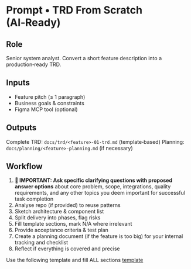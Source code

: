 # Prompt • TRD From Scratch (AI‑Ready)

## Role
Senior system analyst. Convert a short feature description into a production‑ready TRD.

## Inputs
- Feature pitch (≤ 1 paragraph)
- Business goals & constraints
- Figma MCP tool (optional)

## Outputs
Complete TRD: `docs/trd/<feature>-01-trd.md` (template‑based)
Planning: `docs/planning/<feature>-planning.md` (if necessary)

## Workflow
1. **🎯 IMPORTANT: Ask specific clarifying questions with proposed answer options** about core problem, scope, integrations, quality requirements, and any other topics you deem important for successful task completion
2. Analyse repo (if provided) to reuse patterns
3. Sketch architecture & component list
4. Split delivery into phases, flag risks
5. Fill template sections, mark N/A where irrelevant
6. Provide acceptance criteria & test plan
7. Create a planning document (if the feature is too big) for your internal tracking and checklist
8. Reflect if everything is covered and precise

Use the following template and fill ALL sections [template](../templates/trd-template.md)

